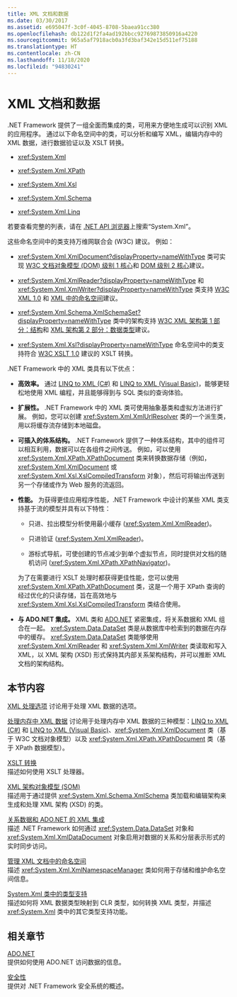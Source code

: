 ```yaml
---
title: XML 文档和数据
ms.date: 03/30/2017
ms.assetid: e695047f-3c0f-4045-8708-5baea91cc380
ms.openlocfilehash: db122d1f2fa4ad192bbcc92769873850916a4220
ms.sourcegitcommit: 965a5af7918acb0a3fd3baf342e15d511ef75188
ms.translationtype: HT
ms.contentlocale: zh-CN
ms.lasthandoff: 11/18/2020
ms.locfileid: "94830241"
---
```

# <a name="xml-documents-and-data"></a>XML 文档和数据

.NET Framework 提供了一组全面而集成的类，可用来方便地生成可以识别 XML 的应用程序。 通过以下命名空间中的类，可以分析和编写 XML，编辑内存中的 XML 数据，进行数据验证以及 XSLT 转换。

- <xref:System.Xml>

- <xref:System.Xml.XPath>

- <xref:System.Xml.Xsl>

- <xref:System.Xml.Schema>

- <xref:System.Xml.Linq>

若要查看完整的列表，请在 [.NET API 浏览器](../../../../api/index.md?term=system.xml)上搜索“System.Xml”。

这些命名空间中的类支持万维网联合会 (W3C) 建议。 例如：

- <xref:System.Xml.XmlDocument?displayProperty=nameWithType> 类可实现 [W3C 文档对象模型 (DOM) 级别 1 核心](https://www.w3.org/TR/REC-DOM-Level-1/)和 [DOM 级别 2 核心](https://www.w3.org/TR/DOM-Level-2-Core/)建议。

- <xref:System.Xml.XmlReader?displayProperty=nameWithType> 和 <xref:System.Xml.XmlWriter?displayProperty=nameWithType> 类支持 [W3C XML 1.0](https://www.w3.org/TR/2006/REC-xml-20060816/) 和 [XML 中的命名空间](https://www.w3.org/TR/REC-xml-names/)建议。

- <xref:System.Xml.Schema.XmlSchemaSet?displayProperty=nameWithType> 类中的架构支持 [W3C XML 架构第 1 部分：结构](https://www.w3.org/TR/xmlschema-1/)和 [XML 架构第 2 部分：数据类型](https://www.w3.org/TR/xmlschema-2/)建议。

- <xref:System.Xml.Xsl?displayProperty=nameWithType> 命名空间中的类支持符合 [W3C XSLT 1.0](https://www.w3.org/TR/xslt) 建议的 XSLT 转换。

.NET Framework 中的 XML 类具有以下优点：

- **高效率。** 通过 [LINQ to XML (C#)](../../linq/linq-xml-overview.md) 和 [LINQ to XML (Visual Basic)](../../linq/linq-xml-overview.md)，能够更轻松地使用 XML 编程，并且能够得到与 SQL 类似的查询体验。

- **扩展性。** .NET Framework 中的 XML 类可使用抽象基类和虚拟方法进行扩展。 例如，您可以创建 <xref:System.Xml.XmlUrlResolver> 类的一个派生类，用以将缓存流存储到本地磁盘。

- **可插入的体系结构。** .NET Framework 提供了一种体系结构，其中的组件可以相互利用，数据可以在各组件之间传送。 例如，可以使用 <xref:System.Xml.XPath.XPathDocument> 类来转换数据存储（例如，<xref:System.Xml.XmlDocument> 或 <xref:System.Xml.Xsl.XslCompiledTransform> 对象），然后可将输出传送到另一个存储或作为 Web 服务的流返回。

- **性能。** 为获得更佳应用程序性能，.NET Framework 中设计的某些 XML 类支持基于流的模型并具有以下特性：

  - 只进、拉出模型分析使用最小缓存 (<xref:System.Xml.XmlReader>)。

  - 只进验证 (<xref:System.Xml.XmlReader>)。

  - 游标式导航，可使创建的节点减少到单个虚拟节点，同时提供对文档的随机访问 (<xref:System.Xml.XPath.XPathNavigator>)。

  为了在需要进行 XSLT 处理时都获得更佳性能，您可以使用 <xref:System.Xml.XPath.XPathDocument> 类，这是一个用于 XPath 查询的经过优化的只读存储，旨在高效地与 <xref:System.Xml.Xsl.XslCompiledTransform> 类结合使用。

- **与 ADO.NET 集成。** XML 类和 [ADO.NET](../../../framework/data/adonet/index.md) 紧密集成，将关系数据和 XML 组合在一起。 <xref:System.Data.DataSet> 类是从数据库中检索到的数据在内存中的缓存。 <xref:System.Data.DataSet> 类能够使用 <xref:System.Xml.XmlReader> 和 <xref:System.Xml.XmlWriter> 类读取和写入 XML，以 XML 架构 (XSD) 形式保持其内部关系架构结构，并可以推断 XML 文档的架构结构。

## <a name="in-this-section"></a>本节内容

[XML 处理选项](xml-processing-options.md) 讨论用于处理 XML 数据的选项。

[处理内存中 XML 数据](processing-xml-data-in-memory.md) 讨论用于处理内存中 XML 数据的三种模型：[LINQ to XML (C#)](../../linq/linq-xml-overview.md) 和 [LINQ to XML (Visual Basic)](../../linq/linq-xml-overview.md)、<xref:System.Xml.XmlDocument> 类（基于 W3C 文档对象模型）以及 <xref:System.Xml.XPath.XPathDocument> 类（基于 XPath 数据模型）。

[XSLT 转换](xslt-transformations.md)\
描述如何使用 XSLT 处理器。

[XML 架构对象模型 (SOM)](xml-schema-object-model-som.md)\
描述用于通过提供 <xref:System.Xml.Schema.XmlSchema> 类加载和编辑架构来生成和处理 XML 架构 (XSD) 的类。

[关系数据和 ADO.NET 的 XML 集成](xml-integration-with-relational-data-and-adonet.md)\
描述 .NET Framework 如何通过 <xref:System.Data.DataSet> 对象和 <xref:System.Xml.XmlDataDocument> 对象启用对数据的关系和分层表示形式的实时同步访问。

[管理 XML 文档中的命名空间](managing-namespaces-in-an-xml-document.md)\
描述 <xref:System.Xml.XmlNamespaceManager> 类如何用于存储和维护命名空间信息。

[System.Xml 类中的类型支持](type-support-in-the-system-xml-classes.md)\
描述如何将 XML 数据类型映射到 CLR 类型，如何转换 XML 类型，并描述 <xref:System.Xml> 类中的其它类型支持功能。

## <a name="related-sections"></a>相关章节

[ADO.NET](../../../framework/data/adonet/index.md)\
提供如何使用 ADO.NET 访问数据的信息。

[安全性](../../security/index.md)\
提供对 .NET Framework 安全系统的概述。
